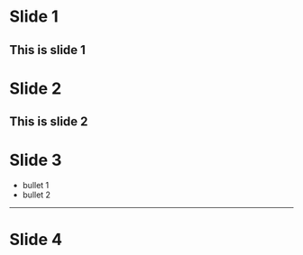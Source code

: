 # Slide 1
This is slide 1
---
# Slide 2
This is slide 2
---
# Slide 3
 * bullet 1
 * bullet 2
---
# Slide 4
 

